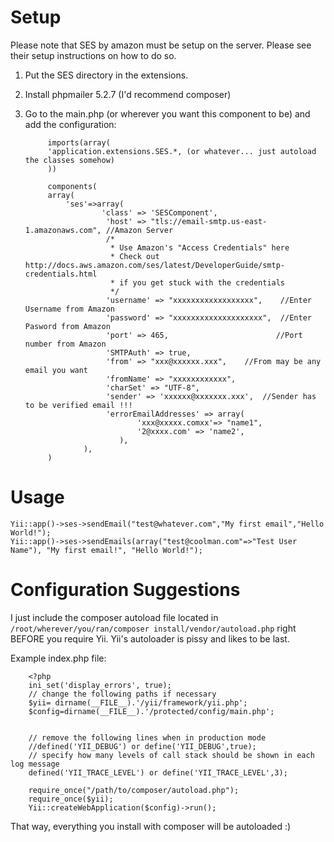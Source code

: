 Setup 
======
Please note that SES by amazon must be setup on the server. 
Please see their setup instructions on how to do so.

1. Put the SES directory in the extensions.
2. Install phpmailer 5.2.7 (I'd recommend composer)
3. Go to the main.php (or wherever you want this component to be) and add the configuration:


			imports(array(
			'application.extensions.SES.*, (or whatever... just autoload the classes somehow)
			))

			components(
			array(
				'ses'=>array(
						'class' => 'SESComponent',
						 'host' => "tls://email-smtp.us-east-1.amazonaws.com", //Amazon Server
						 /*
						  * Use Amazon's "Access Credentials" here
						  * Check out http://docs.aws.amazon.com/ses/latest/DeveloperGuide/smtp-credentials.html
						  * if you get stuck with the credentials
						  */
						 'username' => "xxxxxxxxxxxxxxxxxx",    //Enter Username from Amazon 
						 'password' => "xxxxxxxxxxxxxxxxxxxx",  //Enter Pasword from Amazon 
						 'port' => 465,                        //Port number from Amazon 
						 'SMTPAuth' => true, 
						 'from' => "xxx@xxxxxx.xxx",    //From may be any email you want 
						 'fromName' => "xxxxxxxxxxxx", 
						 'charSet' => "UTF-8", 
						 'sender' => 'xxxxxx@xxxxxxx.xxx',  //Sender has to be verified email !!! 
						 'errorEmailAddresses' => array(
								'xxx@xxxxx.comxx'=> "name1",
								'2@xxxx.com' => 'name2',
							),
					),
			)


Usage
======

	Yii::app()->ses->sendEmail("test@whatever.com","My first email","Hello World!");
	Yii::app()->ses->sendEmails(array("test@coolman.com"=>"Test User Name"), "My first email!", "Hello World!");

Configuration Suggestions
======
I just include the composer autoload file located in ```/root/wherever/you/ran/composer install/vendor/autoload.php``` right BEFORE you require Yii. 
Yii's autoloader is pissy and likes to be last.

Example index.php file:


        <?php
        ini_set('display_errors', true);
        // change the following paths if necessary
        $yii= dirname(__FILE__).'/yii/framework/yii.php';
        $config=dirname(__FILE__).'/protected/config/main.php';
        
        
        // remove the following lines when in production mode
        //defined('YII_DEBUG') or define('YII_DEBUG',true);
        // specify how many levels of call stack should be shown in each log message
        defined('YII_TRACE_LEVEL') or define('YII_TRACE_LEVEL',3);
        
		require_once("/path/to/composer/autoload.php");
        require_once($yii);
        Yii::createWebApplication($config)->run();

That way, everything you install with composer will be autoloaded :)
